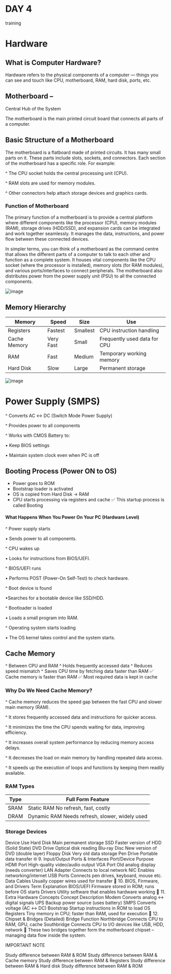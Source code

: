 # DAY 4 

training

# Hardware

## What is Computer Hardware?

Hardware refers to the physical components of a computer — things you can see and touch like CPU, motherboard, RAM, hard disk, ports, etc.

## Motherboard –

Central Hub of the System

The motherboard is the main printed circuit board that connects all parts of a computer.

## Basic Structure of a Motherboard

The motherboard is a flatboard made of printed circuits. It has many small parts on it. These parts include slots, sockets, and connectors. Each section of the motherboard has a specific role. For example:

^ The CPU socket holds the central processing unit (CPU).

^ RAM slots are used for memory modules.

^ Other connectors help attach storage devices and graphics cards.

### Function of Motherboard

The primary function of a motherboard is to provide a central platform where different components like the processor (CPU), memory modules (RAM), storage drives (HDD/SSD), and expansion cards can be integrated and work together seamlessly. It manages the data, instructions, and power flow between these connected devices.

In simpler terms, you can think of a motherboard as the command centre that allows the different parts of a computer to talk to each other and function as a complete system. It houses vital components like the CPU socket (where the processor is installed), memory slots (for RAM modules), and various ports/interfaces to connect peripherals. The motherboard also distributes power from the power supply unit (PSU) to all the connected components.

![image](https://github.com/user-attachments/assets/89bbed52-213e-4031-b363-96ab23b16ad9)

## Memory Hierarchy

|Memory      | Speed   | Size   | Use|
|------------|---------|--------|-----|
|Registers	 |Fastest  |Smallest|	CPU instruction handling|
|Cache Memory|Very Fast|Small	  |Frequently used data for CPU|
|RAM	       |Fast	   |Medium	|Temporary working memory|
|Hard Disk	 |Slow    |Large	  |Permanent storage|


![image](https://github.com/user-attachments/assets/b75ef317-aafe-4a45-9f5a-8c6fd08dd670)

# Power Supply (SMPS)

^ Converts AC ↔ DC (Switch Mode Power Supply)

^ Provides power to all components

^ Works with CMOS Battery to:

• Keep BIOS settings

• Maintain system clock even when PC is off

##  Booting Process (Power ON to OS)
- Power goes to ROM
- Bootstrap loader is activated
- OS is copied from Hard Disk → RAM
- CPU starts processing via registers and cache
✅ This startup process is called Booting

####  What Happens When You Power On Your PC (Hardware Level)

^ Power supply starts

• Sends power to all components.

^ CPU wakes up

• Looks for instructions from BIOS/UEFI.

^ BIOS/UEFI runs

• Performs POST (Power-On Self-Test) to check hardware.

^ Boot device is found

•Searches for a bootable device like SSD/HDD.

^ Bootloader is loaded

• Loads a small program into RAM.

^ Operating system starts loading 

• The OS kernel takes control and the system starts.

 ## Cache Memory
 
^ Between CPU and RAM
^ Holds frequently accessed data
^ Reduces speed mismatch
^ Saves CPU time by fetching data faster than RAM
✅ Cache memory is faster than RAM ✅ Most required data is kept in cache

### Why Do We Need Cache Memory?
^ Cache memory reduces the speed gap between the fast CPU and slower main memory (RAM).

^ It stores frequently accessed data and instructions for quicker access.

^ It minimizes the time the CPU spends waiting for data, improving efficiency.

^ It increases overall system performance by reducing memory access delays.

^ It decreases the load on main memory by handling repeated data access.

^ It speeds up the execution of loops and functions by keeping them readily available.

### RAM Types
|Type|	Full Form	Feature|
|----|--------------------|
|SRAM|	Static RAM	No refresh, fast, costly|
|DRAM| Dynamic RAM	Needs refresh, slower, widely used|

### Storage Devices

Device	Use
Hard Disk	Main permanent storage
SSD	Faster version of HDD (Solid State)
DVD Drive	Optical disk reading
Blu-ray Disc	New version of DVD (double layer)
Floppy Disk	Very old data storage
Pen Drive	Portable data transfer
🌐 9. Input/Output Ports & Interfaces
Port/Device	Purpose
HDMI Port	High-quality video/audio output
VGA Port	Old analog display (needs converter)
LAN Adapter	Connects to local network
NIC	Enables networking/internet
USB Ports	Connects pen drives, keyboard, mouse etc.
Data Cables	Usually copper wires used for transfer
🔧 10. BIOS, Firmware, and Drivers
Term	Explanation
BIOS/UEFI	Firmware stored in ROM; runs before OS starts
Drivers	Utility software that enables hardware working
🔌 11. Extra Hardware Concepts
Concept	Description
Modem	Converts analog ↔ digital signals
UPS	Backup power source (uses battery)
SMPS	Converts voltage (AC ↔ DC)
Bootstrap	Startup instructions in ROM to load OS
Registers	Tiny memory in CPU; faster than RAM, used for execution
🧠 12. Chipset & Bridges (Detailed)
Bridge	Function
Northbridge	Connects CPU to RAM, GPU, cache
Southbridge	Connects CPU to I/O devices like USB, HDD, network
🧩 These two bridges together form the motherboard chipset – managing data flow inside the system.

IMPORTANT NOTE

Study difference between RAM & ROM
Study difference between RAM & Cache memory
Study difference between RAM & Registers
Study difference between RAM & Hard disk
Study difference between RAM & ROM

